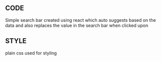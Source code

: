 ## CODE

Simple search bar created using react which auto suggests based on the data and also replaces the value in the search bar when clicked upon

## STYLE

plain css used for styling
